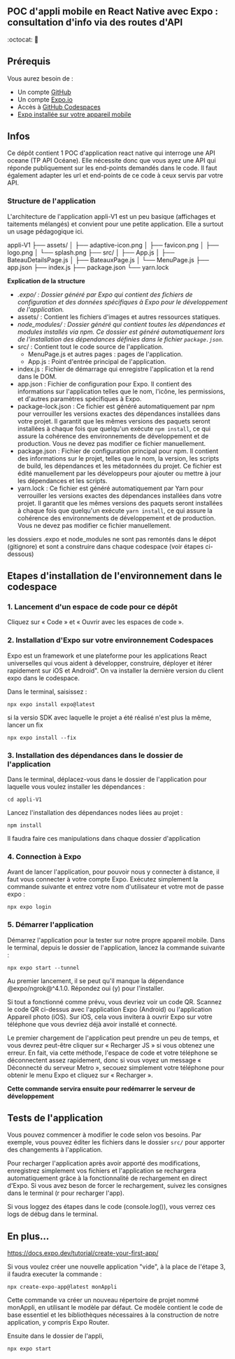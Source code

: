 ## POC d'appli mobile en React Native avec Expo : consultation d'info via des routes d'API 
:octocat: :iphone:

## Prérequis

Vous aurez besoin de :
- Un compte [GitHub](www.github.com) 
- Un compte [Expo.io](www.expo.io)
- Accès à [GitHub Codespaces](https://github.com/features/codespaces/)
- [Expo installée sur votre appareil mobile](https://expo.io/tools)

## Infos

Ce dépôt contient 1 POC d'application react native qui interroge une API oceane (TP API Océane).
Elle nécessite donc que vous ayez une API qui réponde publiquement sur les end-points demandés dans le code. Il faut également adapter les url et end-points de ce code à ceux servis par votre API.

### Structure de l'application

L'architecture de l'application appli-V1 est un peu basique (affichages et taitements mélangés) et convient pour une petite application. Elle a surtout un usage pédagogique ici.

appli-V1
├── assets/
│   ├── adaptive-icon.png
│   ├── favicon.png
│   ├── logo.png
│   └── splash.png
├── src/
│   ├── App.js
│   ├── BateauDetailsPage.js
│   ├── BateauxPage.js
│   └── MenuPage.js
├── app.json
├── index.js
├── package.json
└── yarn.lock

**Explication de la structure**
- *.expo/ : Dossier généré par Expo qui contient des fichiers de configuration et des données spécifiques à Expo pour le développement de l'application.*
- assets/ : Contient les fichiers d'images et autres ressources statiques.
- *node_modules/ : Dossier généré qui contient toutes les dépendances et modules installés via npm. Ce dossier est généré automatiquement lors de l'installation des dépendances définies dans le fichier `package.json`.*
- src/ : Contient tout le code source de l'application.
    - MenuPage.js et autres pages : pages de l'application.
    - App.js : Point d'entrée principal de l'application.
- index.js : Fichier de démarrage qui enregistre l'application et la rend dans le DOM.
- app.json : Fichier de configuration pour Expo. Il contient des informations sur l'application telles que le nom, l'icône, les permissions, et d'autres paramètres spécifiques à Expo.
- package-lock.json : Ce fichier est généré automatiquement par npm pour verrouiller les versions exactes des dépendances installées dans votre projet. Il garantit que les mêmes versions des paquets seront installées à chaque fois que quelqu'un exécute `npm install`, ce qui assure la cohérence des environnements de développement et de production. Vous ne devez pas modifier ce fichier manuellement.
- package.json : Fichier de configuration principal pour npm. Il contient des informations sur le projet, telles que le nom, la version, les scripts de build, les dépendances et les métadonnées du projet. Ce fichier est édité manuellement par les développeurs pour ajouter ou mettre à jour les dépendances et les scripts.
- yarn.lock : Ce fichier est généré automatiquement par Yarn pour verrouiller les versions exactes des dépendances installées dans votre projet. Il garantit que les mêmes versions des paquets seront installées à chaque fois que quelqu'un exécute `yarn install`, ce qui assure la cohérence des environnements de développement et de production. Vous ne devez pas modifier ce fichier manuellement.

les dossiers .expo et node_modules ne sont pas remontés dans le dépot (gitignore) et sont a construire dans chaque codespace (voir étapes ci-dessous)

## Etapes d'installation de l'environnement dans le codespace

### 1. Lancement d'un espace de code pour ce dépôt

Cliquez sur « Code » et « Ouvrir avec les espaces de code ».

### 2. Installation d'Expo sur votre environnement Codespaces

Expo est un framework et une plateforme pour les applications React universelles qui vous aident à développer, construire, déployer et itérer rapidement sur iOS et Android". On va installer la dernière version du client expo dans le codespace.

Dans le terminal, saisissez :

```
npx expo install expo@latest
```

si la versio SDK avec laquelle le projet a été réalisé n'est plus la même, lancer un fix
```
npx expo install --fix
```

### 3. Installation des dépendances dans le dossier de l'application

Dans le terminal, déplacez-vous dans le dossier de l'application pour laquelle vous voulez installer les dépendances :

```
cd appli-V1
```

Lancez l'installation des dépendances nodes liées au projet :

```
npm install
```

Il faudra faire ces manipulations dans chaque dossier d'application

### 4. Connection à Expo

Avant de lancer l'application, pour pouvoir nous y connecter à distance, il faut vous connecter à votre compte Expo. Exécutez simplement la commande suivante et entrez votre nom d'utilisateur et votre mot de passe expo :

```
npx expo login
```

### 5. Démarrer l'application

Démarrez l'application pour la tester sur notre propre appareil mobile. 
Dans le terminal, depuis le dossier de l'application, lancez la commande suivante :

```
npx expo start --tunnel
```

Au premier lancement, il se peut qu'il manque la dépendance @expo/ngrok@^4.1.0. Répondez oui (y) pour l'installer.

Si tout a fonctionné comme prévu, vous devriez voir un code QR. Scannez le code QR ci-dessus avec l'application Expo (Android) ou l'application Appareil photo (iOS). Sur iOS, cela vous invitera à ouvrir Expo sur votre téléphone que vous devriez déjà avoir installé et connecté.

Le premier chargement de l'application peut prendre un peu de temps, et vous devrez peut-être cliquer sur « Recharger JS » si vous obtenez une erreur. En fait, via cette méthode, l'espace de code et votre téléphone se déconnectent assez rapidement, donc si vous voyez un message « Déconnecté du serveur Metro », secouez simplement votre téléphone pour obtenir le menu Expo et cliquez sur « Recharger ». 

**Cette commande servira ensuite pour redémarrer le serveur de développement**


## Tests de l'application

Vous pouvez commencer à modifier le code selon vos besoins. Par exemple, vous pouvez éditer les fichiers dans le dossier `src/` pour apporter des changements à l'application.

Pour recharger l'application après avoir apporté des modifications, enregistrez simplement vos fichiers et l'application se rechargera automatiquement grâce à la fonctionnalité de rechargement en direct d'Expo.
Si vous avez beson de forcer le rechargement, suivez les consignes dans le terminal (r pour recharger l'app).

Si vous loggez des étapes dans le code (console.log()), vous verrez ces logs de débug dans le terminal.


## En plus...

https://docs.expo.dev/tutorial/create-your-first-app/

Si vous voulez créer une nouvelle application "vide", à la place de l'étape 3, il faudra executer la commande :

```
npx create-expo-app@latest monAppli
```

Cette commande va créer un nouveau répertoire de projet nommé monAppli, en utilisant le modèle par défaut. 
Ce modèle contient le code de base essentiel et les bibliothèques nécessaires à la construction de notre application, y compris Expo Router. 


Ensuite dans le dossier de l'appli, 
```
npx expo start
```